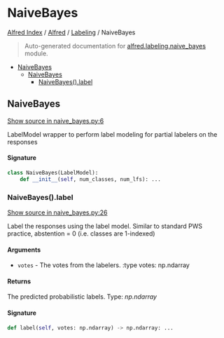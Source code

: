 # NaiveBayes

[Alfred Index](../../README.md#alfred-index) / [Alfred](../index.md#alfred) / [Labeling](./index.md#labeling) / NaiveBayes

> Auto-generated documentation for [alfred.labeling.naive_bayes](../../../alfred/labeling/naive_bayes.py) module.

- [NaiveBayes](#naivebayes)
  - [NaiveBayes](#naivebayes-1)
    - [NaiveBayes().label](#naivebayes()label)

## NaiveBayes

[Show source in naive_bayes.py:6](../../../alfred/labeling/naive_bayes.py#L6)

LabelModel wrapper to perform label modeling for partial labelers on the responses

#### Signature

```python
class NaiveBayes(LabelModel):
    def __init__(self, num_classes, num_lfs): ...
```

### NaiveBayes().label

[Show source in naive_bayes.py:26](../../../alfred/labeling/naive_bayes.py#L26)

Label the responses using the label model.
Similar to standard PWS practice, abstention = 0 (i.e. classes are 1-indexed)

#### Arguments

- `votes` - The votes from the labelers.
:type votes: np.ndarray

#### Returns

The predicted probabilistic labels.
Type: *np.ndarray*

#### Signature

```python
def label(self, votes: np.ndarray) -> np.ndarray: ...
```